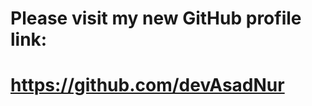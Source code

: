 # Please visit my new GitHub profile link:
<h1><a href="https://github.com/devAsadNur">https://github.com/devAsadNur</a></h1>
